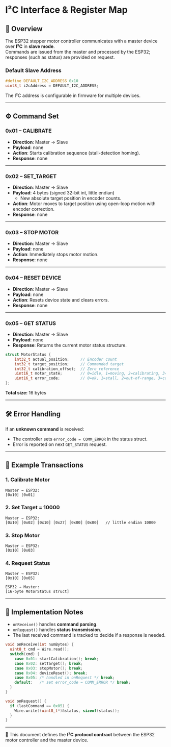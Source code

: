 # I²C Interface & Register Map

## 📌 Overview
The ESP32 stepper motor controller communicates with a master device over **I²C** in **slave mode**.  
Commands are issued from the master and processed by the ESP32; responses (such as status) are provided on request.  

### Default Slave Address
```cpp
#define DEFAULT_I2C_ADDRESS 0x10
uint8_t i2cAddress = DEFAULT_I2C_ADDRESS;
```
The I²C address is configurable in firmware for multiple devices.

---

## ⚙️ Command Set

### 0x01 – CALIBRATE
- **Direction**: Master → Slave  
- **Payload**: none  
- **Action**: Starts calibration sequence (stall-detection homing).  
- **Response**: none  

---

### 0x02 – SET_TARGET
- **Direction**: Master → Slave  
- **Payload**: 4 bytes (signed 32-bit int, little endian)  
  - New absolute target position in encoder counts.  
- **Action**: Motor moves to target position using open-loop motion with encoder correction.  
- **Response**: none  

---

### 0x03 – STOP MOTOR
- **Direction**: Master → Slave  
- **Payload**: none  
- **Action**: Immediately stops motor motion.  
- **Response**: none  

---

### 0x04 – RESET DEVICE
- **Direction**: Master → Slave  
- **Payload**: none  
- **Action**: Resets device state and clears errors.  
- **Response**: none  

---

### 0x05 – GET STATUS
- **Direction**: Master → Slave  
- **Payload**: none  
- **Response**: Returns the current motor status structure.  

```c
struct MotorStatus {
    int32_t actual_position;     // Encoder count
    int32_t target_position;     // Commanded target
    int32_t calibration_offset;  // Zero reference
    uint16_t motor_state;        // 0=idle, 1=moving, 2=calibrating, 3=error
    uint16_t error_code;         // 0=ok, 1=stall, 2=out-of-range, 3=comm error
};
```
**Total size:** 16 bytes  

---

## 🛠️ Error Handling
If an **unknown command** is received:  
- The controller sets `error_code = COMM_ERROR` in the status struct.  
- Error is reported on next `GET_STATUS` request.  

---

## 🔄 Example Transactions

### 1. Calibrate Motor
```
Master → ESP32:
[0x10] [0x01]
```

### 2. Set Target = 10000
```
Master → ESP32:
[0x10] [0x02] [0x10] [0x27] [0x00] [0x00]   // little endian 10000
```

### 3. Stop Motor
```
Master → ESP32:
[0x10] [0x03]
```

### 4. Request Status
```
Master → ESP32:
[0x10] [0x05]

ESP32 → Master:
[16-byte MotorStatus struct]
```

---

## 📂 Implementation Notes
- `onReceive()` handles **command parsing**.  
- `onRequest()` handles **status transmission**.  
- The last received command is tracked to decide if a response is needed.  

```cpp
void onReceive(int numBytes) {
  uint8_t cmd = Wire.read();
  switch(cmd) {
    case 0x01: startCalibration(); break;
    case 0x02: setTarget(); break;
    case 0x03: stopMotor(); break;
    case 0x04: deviceReset(); break;
    case 0x05: /* handled in onRequest */ break;
    default:   /* set error_code = COMM_ERROR */ break;
  }
}

void onRequest() {
  if (lastCommand == 0x05) {
    Wire.write((uint8_t*)&status, sizeof(status));
  }
}
```

---

📖 This document defines the **I²C protocol contract** between the ESP32 motor controller and the master device.
